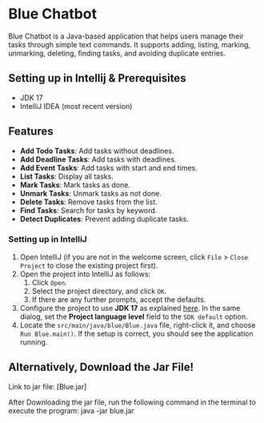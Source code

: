 # Blue Chatbot

Blue Chatbot is a Java-based application that helps users manage their tasks through simple text commands. It supports adding, listing, marking, unmarking, deleting, finding tasks, and avoiding duplicate entries.

## Setting up in Intellij & Prerequisites

- JDK 17
- IntelliJ IDEA (most recent version)

## Features

- **Add Todo Tasks**: Add tasks without deadlines.
- **Add Deadline Tasks**: Add tasks with deadlines.
- **Add Event Tasks**: Add tasks with start and end times.
- **List Tasks**: Display all tasks.
- **Mark Tasks**: Mark tasks as done.
- **Unmark Tasks**: Unmark tasks as not done.
- **Delete Tasks**: Remove tasks from the list.
- **Find Tasks**: Search for tasks by keyword.
- **Detect Duplicates**: Prevent adding duplicate tasks.


### Setting up in IntelliJ

1. Open IntelliJ (if you are not in the welcome screen, click `File` > `Close Project` to close the existing project first).
2. Open the project into IntelliJ as follows:
   1. Click `Open`.
   2. Select the project directory, and click `OK`.
   3. If there are any further prompts, accept the defaults.
3. Configure the project to use **JDK 17** as explained [here](https://www.jetbrains.com/help/idea/sdk.html#set-up-jdk). In the same dialog, set the **Project language level** field to the `SDK default` option.
4. Locate the `src/main/java/blue/Blue.java` file, right-click it, and choose `Run Blue.main()`. If the setup is correct, you should see the application running.

## Alternatively, Download the Jar File!

Link to jar file: [Blue.jar]

After Downloading the jar file, run the following command in the terminal 
to execute the program: java -jar blue.jar
```
